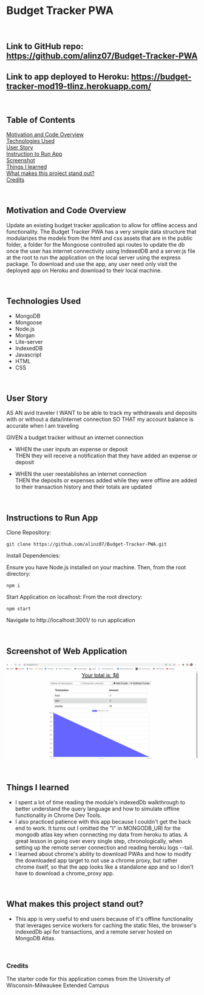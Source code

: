 # Budget Tracker PWA

<br/>

## **Link** to GitHub repo: https://github.com/alinz07/Budget-Tracker-PWA

## **Link** to app deployed to Heroku: https://budget-tracker-mod19-tlinz.herokuapp.com/

<br/>

## **Table of Contents**

[Motivation and Code Overview](#motivation-and-code-overview) <br/>
[Technologies Used](#technologies-used)<br/>
[User Story](#user-story)<br/>
[Instruction to Run App](#instructions-to-run-app) <br/>
[Screenshot](#screenshot)<br/>
[Things I learned](#things-i-learned) <br/>
[What makes this project stand out?](#what-makes-this-project-stand-out) <br/>
[Credits](#credits)<br/>

<br/>

## **Motivation and Code Overview**

Update an existing budget tracker application to allow for offline access and functionality. The Budget Tracker PWA has a very simple data structure that modularizes the models from the html and css assets that are in the public folder, a folder for the Mongoose controlled api routes to update the db once the user has internet connectivity using IndexedDB and a server.js file at the root to run the application on the local server using the express package. To download and use the app, any user need only visit the deployed app on Heroku and download to their local machine.

<br/>

## **Technologies Used**

-   MongoDB
-   Mongoose
-   Node.js
-   Morgan
-   Lite-server
-   IndexedDB
-   Javascript
-   HTML
-   CSS

<br/>

## **User Story**

AS AN avid traveler
I WANT to be able to track my withdrawals and deposits with or without a data/internet connection
SO THAT my account balance is accurate when I am traveling

GIVEN a budget tracker without an internet connection<br/>

-   WHEN the user inputs an expense or deposit<br/>
    THEN they will receive a notification that they have added an expense or deposit

-   WHEN the user reestablishes an internet connection<br/>
    THEN the deposits or expenses added while they were offline are added to their transaction history and their totals are updated

<br/>

## **Instructions to Run App**

Clone Repository:

```
git clone https://github.com/alinz07/Budget-Tracker-PWA.git
```

Install Dependencies:

Ensure you have Node.js installed on your machine. Then, from the root directory:

```
npm i
```

Start Application on localhost:
From the root directory:

```
npm start
```

Navigate to http://localhost:3001/ to run application

<br/>

## **Screenshot of Web Application**

![gif-of-webapp](./public/img/mod-19.gif)

<br/>

## **Things I learned**

-   I spent a lot of time reading the module's indexedDb walkthrough to better understand the query language and how to simulate offline functionality in Chrome Dev Tools.
-   I also practiced patience with this app because I couldn't get the back end to work. It turns out I omitted the "I" in MONGODB_URI for the mongodb atlas key when connecting my data from heroku to atlas. A great lesson in going over every single step, chronologically, when setting up the remote server connection and reading heroku logs --tail.
-   I learned about chrome's ability to download PWAs and how to modify the downloaded app target to not use a chrome proxy, but rather chrome itself, so that the app looks like a standalone app and so I don't have to download a chrome_proxy app.

<br/>

## **What makes this project stand out?**

-   This app is very useful to end users because of it's offline functionality that leverages service workers for caching the static files, the browser's indexedDb api for transactions, and a remote server hosted on MongoDB Atlas.

<br/>

### **Credits**

The starter code for this application comes from the University of Wisconsin-Milwaukee Extended Campus
